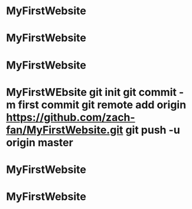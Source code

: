 # MyFirstWebsite
# MyFirstWebsite
# MyFirstWebsite
# MyFirstWEbsite git init git commit -m first commit git remote add origin https://github.com/zach-fan/MyFirstWebsite.git git push -u origin master
# MyFirstWebsite
# MyFirstWebsite

